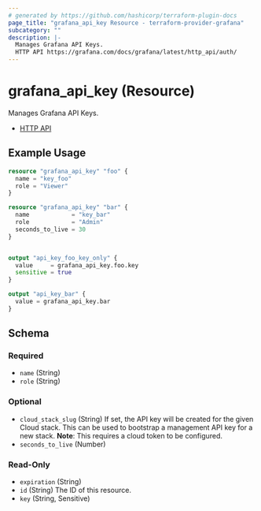 ```yaml
---
# generated by https://github.com/hashicorp/terraform-plugin-docs
page_title: "grafana_api_key Resource - terraform-provider-grafana"
subcategory: ""
description: |-
  Manages Grafana API Keys.
  HTTP API https://grafana.com/docs/grafana/latest/http_api/auth/
---
```


# grafana_api_key (Resource)

Manages Grafana API Keys.

* [HTTP API](https://grafana.com/docs/grafana/latest/http_api/auth/)

## Example Usage

```terraform
resource "grafana_api_key" "foo" {
  name = "key_foo"
  role = "Viewer"
}

resource "grafana_api_key" "bar" {
  name            = "key_bar"
  role            = "Admin"
  seconds_to_live = 30
}


output "api_key_foo_key_only" {
  value     = grafana_api_key.foo.key
  sensitive = true
}

output "api_key_bar" {
  value = grafana_api_key.bar
}
```

<!-- schema generated by tfplugindocs -->
## Schema

### Required

- `name` (String)
- `role` (String)

### Optional

- `cloud_stack_slug` (String) If set, the API key will be created for the given Cloud stack. This can be used to bootstrap a management API key for a new stack. **Note**: This requires a cloud token to be configured.
- `seconds_to_live` (Number)

### Read-Only

- `expiration` (String)
- `id` (String) The ID of this resource.
- `key` (String, Sensitive)


